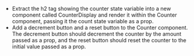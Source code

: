 - Extract the h2 tag showing the counter state variable into a new component called CounterDisplay
  and render it within the Counter component, passing it the count state variable as a prop.
- Add a decrement button and a reset button to the Counter component. The decrement button should
  decrement the counter by the amount passed as a prop, and the reset button should reset the counter
  to the initial value passed as a prop.
